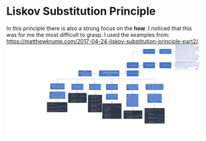 # Liskov Substitution Principle
In this principle there is also a strong focus on the **how**. I noticed that this was for me the most difficult to grasp. I used the examples from: https://matthewkrump.com/2017-04-24-liskov-substitution-principle-part2/.
![Liskov Substitution Principle](https://github.com/NiekBeijloos/SOLID/blob/master/Liskov%20Substitution%20Principle/Liskov%20Substitution%20Principle.svg)
